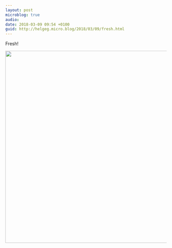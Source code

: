```yaml
---
layout: post
microblog: true
audio: 
date: 2018-03-09 09:54 +0100
guid: http://helgeg.micro.blog/2018/03/09/fresh.html
---
```

Fresh!

<img src="http://microblog.helgegudmundsen.com/uploads/2018/17b9c2e583.jpg" width="600" height="600" />
